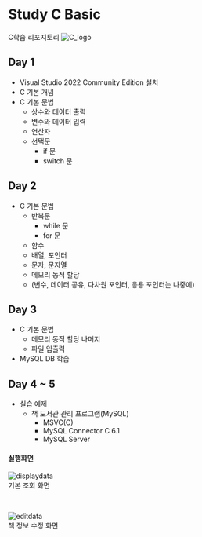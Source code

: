 # Study C Basic
C학습 리포지토리
![C_logo](https://raw.githubusercontent.com/Jingle-b/StudyC-Kasan/main/images/C_logo.png)
<br/>

## Day 1
- Visual Studio 2022 Community Edition 설치 
- C 기본 개념 
- C 기본 문법 
  - 상수와 데이터 출력
  - 변수와 데이터 입력
  - 연산자
  - 선택문
    - if 문
    - switch 문
    
## Day 2
- C 기본 문법
  - 반복문
    - while 문
    - for 문
  - 함수 
  - 배열, 포인터
  - 문자, 문자열
  - 메모리 동적 할당
  - (변수, 데이터 공유, 다차원 포인터, 응용 포인터는 나중에)

## Day 3
- C 기본 문법
  - 메모리 동적 할당 나머지
  - 파일 입출력
- MySQL DB 학습


## Day 4 ~ 5
- 실습 예제 
  - 책 도서관 관리 프로그램(MySQL) 
    - MSVC(C)
    - MySQL Connector C 6.1
    - MySQL Server




#### 실행화면 
![displaydata](https://raw.githubusercontent.com/Jingle-b/StudyC-Kasan/main/images/display_data.png)
<br>기본 조회 화면

<br/>

![editdata](https://raw.githubusercontent.com/Jingle-b/StudyC-Kasan/main/images/edit_data.png)
<br> 책 정보 수정 화면

<br/>


 
